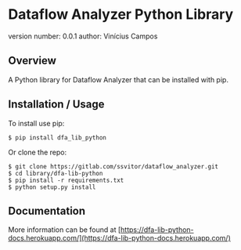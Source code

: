 Dataflow Analyzer Python Library
===============================

version number: 0.0.1
author: Vinícius Campos

Overview
--------

A Python library for Dataflow Analyzer that can be installed with pip.

Installation / Usage
--------------------

To install use pip:

    $ pip install dfa_lib_python


Or clone the repo:

    $ git clone https://gitlab.com/ssvitor/dataflow_analyzer.git
    $ cd library/dfa-lib-python
    $ pip install -r requirements.txt
    $ python setup.py install
    
Documentation
------------

More information can be found at [https://dfa-lib-python-docs.herokuapp.com/](https://dfa-lib-python-docs.herokuapp.com/)